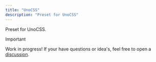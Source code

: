 ```yaml
---
title: "UnoCSS"
description: "Preset for UnoCSS"
---
```


Preset for UnoCSS.

> [!Important]
> Work in progress! If your have questions or idea's, feel free to open a [discussion](https://github.com/orgs/fylgja/discussions).
